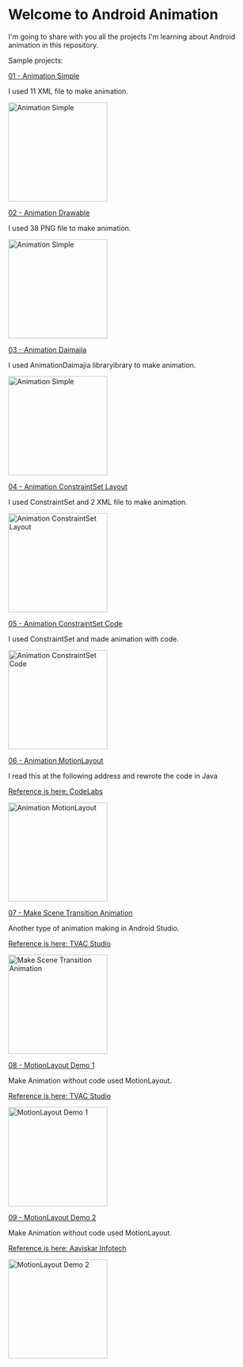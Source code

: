 # Welcome to Android Animation
I'm going to share with you all the projects I'm learning about Android animation in this repository.

Sample projects:


[01 - Animation Simple](https://github.com/mahmood-ghaem/Android_Animation/tree/master/AnimationSimple)

I used 11 XML file to make animation.

<img width="200"  alt="Animation Simple" align="middle" src="./AnimationSimple/screenshot.gif" />


[02 - Animation Drawable](https://github.com/mahmood-ghaem/Android_Animation/tree/master/AnimationDrawable)

I used 38 PNG file to make animation.

<img width="200"  alt="Animation Simple" align="middle" src="./AnimationDrawable/screenshot.gif" />


[03 - Animation Daimajia](https://github.com/mahmood-ghaem/Android_Animation/tree/master/AnimationDaimajia)

I used AnimationDaimajia libraryibrary to make animation.

<img width="200"  alt="Animation Simple" align="middle" src="./AnimationDaimajia/screenshot.gif" />



[04 - Animation ConstraintSet Layout](https://github.com/mahmood-ghaem/Android_Animation/tree/master/AnimationConstraintSetLayout)

I used ConstraintSet and 2 XML file to make animation.

<img width="200"  alt="Animation ConstraintSet Layout" align="middle" src="./AnimationConstraintSetLayout/screenshot.gif" />


[05 - Animation ConstraintSet Code](https://github.com/mahmood-ghaem/Android_Animation/tree/master/AnimationConstraintSetCode)

I used ConstraintSet and made animation with code.

<img width="200"  alt="Animation ConstraintSet Code" align="middle" src="./AnimationConstraintSetCode/screenshot.gif" />


[06 - Animation MotionLayout](https://github.com/mahmood-ghaem/Android_Animation/tree/master/AnimationMotionLayout)

I read this at the following address and rewrote the code in Java

[Reference is here: CodeLabs](https://codelabs.developers.google.com/codelabs/motion-layout)

<img width="200"  alt="Animation MotionLayout" align="middle" src="./AnimationMotionLayout/screenshot.gif" />


[07 - Make Scene Transition Animation](https://github.com/mahmood-ghaem/Android_Animation/tree/master/MakeSceneTransitionAnimation)

Another type of animation making in Android Studio.

[Reference is here: TVAC Studio](https://www.youtube.com/watch?v=BF4yvhpMPcg&list=PLUu5dK1pEfFexQlAskbONchfE55Wi0Sfp&index=1)

<img width="200"  alt="Make Scene Transition Animation" align="middle" src="./MakeSceneTransitionAnimation/screenshot.gif" />


[08 - MotionLayout Demo 1](https://github.com/mahmood-ghaem/Android_Animation/tree/master/MotionLayoutDemo1)

Make Animation without code used MotionLayout.

[Reference is here: TVAC Studio](https://www.youtube.com/watch?v=T6029TkohgU)

<img width="200"  alt="MotionLayout Demo 1" align="middle" src="./MotionLayoutDemo1/screenshot.gif" />


[09 - MotionLayout Demo 2](https://github.com/mahmood-ghaem/Android_Animation/tree/master/MotionLayoutDemo2)

Make Animation without code used MotionLayout.

[Reference is here: Aaviskar Infotech](https://www.youtube.com/watch?v=O-1ou0SMhk8)

<img width="200"  alt="MotionLayout Demo 2" align="middle" src="./MotionLayoutDemo2/screenshot.gif" />